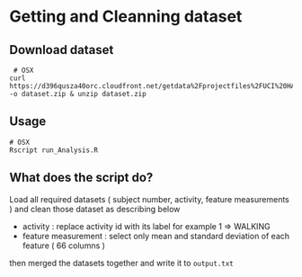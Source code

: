 # Getting and Cleanning dataset

## Download dataset
```
 # OSX
curl https://d396qusza40orc.cloudfront.net/getdata%2Fprojectfiles%2FUCI%20HAR%20Dataset.zip -o dataset.zip & unzip dataset.zip
```

## Usage
```
# OSX
Rscript run_Analysis.R
```

## What does the script do?
Load all required datasets ( subject number, activity, feature measurements ) and clean those dataset as describing below
- activity : replace activity id with its label for example 1 => WALKING
- feature measurement : select only mean and standard deviation of each feature ( 66 columns )

then merged the datasets together and write it to `output.txt`
